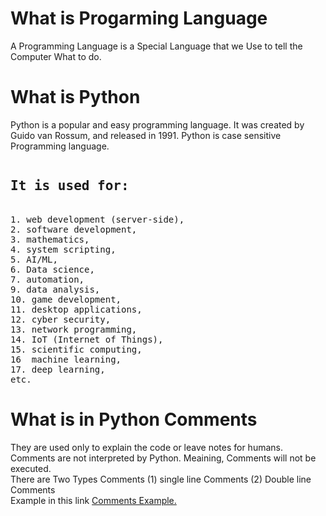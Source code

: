 <h1> What is Progarming Language </h1>
<p> A Programming Language is a Special Language that we Use to tell the Computer What to do. </p>

<h1>What is Python </h1>
<p>Python is a popular and easy programming language. It was created by Guido van Rossum, and released in 1991. Python is case sensitive Programming language.</p>
<pre>
<h2>It is used for:</h2>
1. web development (server-side),
2. software development,
3. mathematics,
4. system scripting,
5. AI/ML,
6. Data science,
7. automation,
9. data analysis,
10. game development,
11. desktop applications,
12. cyber security,
13. network programming,
14. IoT (Internet of Things),
15. scientific computing,
16  machine learning,
17. deep learning,
etc.
</pre>
<h1>What is in Python Comments</h1>
<p> They are used only to explain the code or leave notes for humans. Comments are not interpreted by Python. Meaining, Comments will not be executed.<br/>
There are Two Types Comments (1) single line Comments (2) Double line Comments <br/>
  Example in this link <a href="https://github.com/ceobilal/Basic-python-/blob/main/01%20Python%20Comments.py">Comments Example.</a>
</p>









